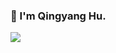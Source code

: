 ### 👋 I'm Qingyang Hu.

<img src="https://github-readme-stats.vercel.app/api?username=hqy2000&show_icons=true&count_private=true">

<!--
**hqy2000/hqy2000** is a ✨ _special_ ✨ repository because its `README.md` (this file) appears on your GitHub profile.

Here are some ideas to get you started:

- 🔭 I’m currently working on ...
- 🌱 I’m currently learning ...
- 👯 I’m looking to collaborate on ...
- 🤔 I’m looking for help with ...
- 💬 Ask me about ...
- 📫 How to reach me: ...
- 😄 Pronouns: ...
- ⚡ Fun fact: ...
-->
